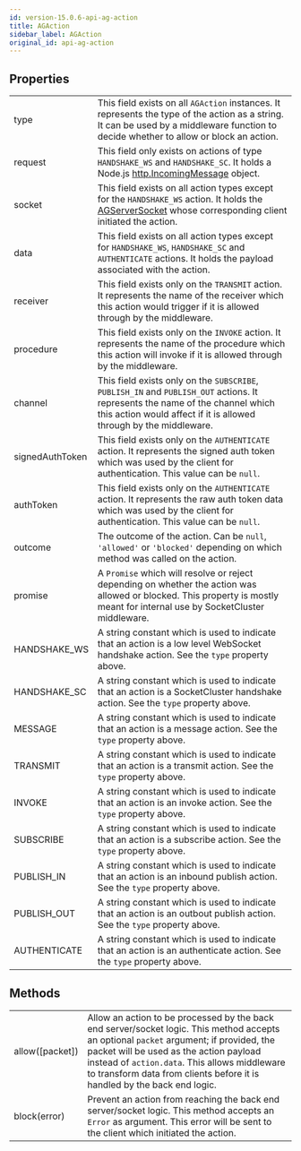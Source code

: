 ```yaml
---
id: version-15.0.6-api-ag-action
title: AGAction
sidebar_label: AGAction
original_id: api-ag-action
---
```


## Properties

<table>
  <tr>
    <td>type</td>
    <td>
      This field exists on all <code>AGAction</code> instances. It represents the type of the action as a string. It can be used by a middleware function to decide whether to allow or block an action.
    </td>
  </tr>
  <tr>
    <td>request</td>
    <td>
      This field only exists on actions of type <code>HANDSHAKE_WS</code> and <code>HANDSHAKE_SC</code>. It holds a Node.js <a href="https://nodejs.org/api/http.html#http_class_http_incomingmessage">http.IncomingMessage</a> object.
    </td>
  </tr>
  <tr>
    <td>socket</td>
    <td>
      This field exists on all action types except for the <code>HANDSHAKE_WS</code> action. It holds the <a href="/docs/api-ag-server-socket">AGServerSocket</a> whose corresponding client initiated the action.
    </td>
  </tr>
  <tr>
    <td>data</td>
    <td>
      This field exists on all action types except for <code>HANDSHAKE_WS</code>, <code>HANDSHAKE_SC</code> and <code>AUTHENTICATE</code> actions. It holds the payload associated with the action.
    </td>
  </tr>
  <tr>
    <td>receiver</td>
    <td>
      This field exists only on the <code>TRANSMIT</code> action. It represents the name of the receiver which this action would trigger if it is allowed through by the middleware.
    </td>
  </tr>
  <tr>
    <td>procedure</td>
    <td>
      This field exists only on the <code>INVOKE</code> action. It represents the name of the procedure which this action will invoke if it is allowed through by the middleware.
    </td>
  </tr>
  <tr>
    <td>channel</td>
    <td>
      This field exists only on the <code>SUBSCRIBE</code>, <code>PUBLISH_IN</code> and <code>PUBLISH_OUT</code> actions. It represents the name of the channel which this action would affect if it is allowed through by the middleware.
    </td>
  </tr>
  <tr>
    <td>signedAuthToken</td>
    <td>
      This field exists only on the <code>AUTHENTICATE</code> action. It represents the signed auth token which was used by the client for authentication. This value can be  <code>null</code>.
    </td>
  </tr>
  <tr>
    <td>authToken</td>
    <td>
      This field exists only on the <code>AUTHENTICATE</code> action. It represents the raw auth token data which was used by the client for authentication. This value can be  <code>null</code>.
    </td>
  </tr>
  <tr>
    <td>outcome</td>
    <td>The outcome of the action. Can be <code>null</code>, <code>'allowed'</code> or <code>'blocked'</code> depending on which method was called on the action.</td>
  </tr>
  <tr>
    <td>promise</td>
    <td>A <code>Promise</code> which will resolve or reject depending on whether the action was allowed or blocked. This property is mostly meant for internal use by SocketCluster middleware.</td>
  </tr>
  <tr>
    <td>HANDSHAKE_WS</td>
    <td>A string constant which is used to indicate that an action is a low level WebSocket handshake action. See the <code>type</code> property above.</td>
  </tr>
  <tr>
    <td>HANDSHAKE_SC</td>
    <td>A string constant which is used to indicate that an action is a SocketCluster handshake action. See the <code>type</code> property above.</td>
  </tr>
  <tr>
    <td>MESSAGE</td>
    <td>A string constant which is used to indicate that an action is a message action. See the <code>type</code> property above.</td>
  </tr>
  <tr>
    <td>TRANSMIT</td>
    <td>A string constant which is used to indicate that an action is a transmit action. See the <code>type</code> property above.</td>
  </tr>
  <tr>
    <td>INVOKE</td>
    <td>A string constant which is used to indicate that an action is an invoke action. See the <code>type</code> property above.</td>
  </tr>
  <tr>
    <td>SUBSCRIBE</td>
    <td>A string constant which is used to indicate that an action is a subscribe action. See the <code>type</code> property above.</td>
  </tr>
  <tr>
    <td>PUBLISH_IN</td>
    <td>A string constant which is used to indicate that an action is an inbound publish action. See the <code>type</code> property above.</td>
  </tr>
  <tr>
    <td>PUBLISH_OUT</td>
    <td>A string constant which is used to indicate that an action is an outbout publish action. See the <code>type</code> property above.</td>
  </tr>
  <tr>
    <td>AUTHENTICATE</td>
    <td>A string constant which is used to indicate that an action is an authenticate action. See the <code>type</code> property above.</td>
  </tr>
</table>

## Methods

<table>
  <tr>
    <td>allow([packet])</td>
    <td>
      Allow an action to be processed by the back end server/socket logic. This method accepts an optional <code>packet</code> argument; if provided, the packet will be used as the action payload instead of <code>action.data</code>. This allows middleware to transform data from clients before it is handled by the back end logic.
    </td>
  </tr>
  <tr>
    <td>block(error)</td>
    <td>
      Prevent an action from reaching the back end server/socket logic. This method accepts an <code>Error</code> as argument. This error will be sent to the client which initiated the action.
    </td>
  </tr>
</table>
